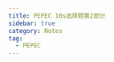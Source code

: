 ```yaml
---
title: PEPEC 10s选择题第2部分
sidebar: true
category: Notes
tag:
  - PEPEC
---
```

<PepecChoosing102></PepecChoosing102>
